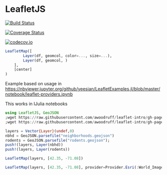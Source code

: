 # LeafletJS

[![Build Status](https://travis-ci.org/yeesian/LeafletJS.jl.svg?branch=master)](https://travis-ci.org/yeesian/LeafletJS.jl)

[![Coverage Status](https://coveralls.io/repos/yeesian/LeafletJS.jl/badge.svg?branch=master&service=github)](https://coveralls.io/github/yeesian/LeafletJS.jl?branch=master)

[![codecov.io](http://codecov.io/github/yeesian/LeafletJS.jl/coverage.svg?branch=master)](http://codecov.io/github/yeesian/LeafletJS.jl?branch=master)

```julia
LeafletMap([
        Layer(df, geomcol, color=..., size=...),
        Layer(df, geomcol, )
    ],
    [center]
)
```

Example based on usage in
https://nbviewer.jupyter.org/github/yeesian/LeafletExamples.jl/blob/master/notebook/leaflet-providers.ipynb

This works in IJulia notebooks

```julia
using LeafletJS, GeoJSON
;wget https://raw.githubusercontent.com/awoodruff/leaflet-intro/gh-pages/neighborhoods.geojson
;wget https://raw.githubusercontent.com/awoodruff/leaflet-intro/gh-pages/rodents.geojson

layers = Vector{Layer}(undef,0)
nbhd = GeoJSON.parsefile("neighborhoods.geojson")
rodents = GeoJSON.parsefile("rodents.geojson");
push!(layers, Layer(nbhd))
push!(layers, Layer(rodents))

LeafletMap(layers, [42.35, -71.08])

LeafletMap(layers, [42.35, -71.08], provider=Provider.Esri(:World_Imagery))

